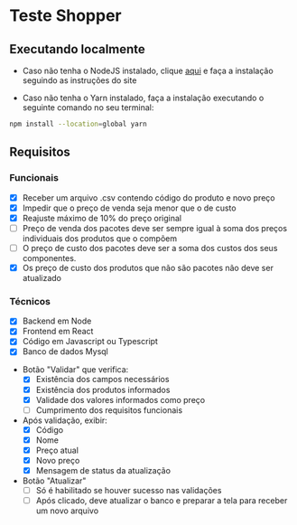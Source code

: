 # Teste Shopper

## Executando localmente

- Caso não tenha o NodeJS instalado, clique [aqui](https://nodejs.org/en/download) e faça a instalação seguindo as instruções do site

- Caso não tenha o Yarn instalado, faça a instalação executando o seguinte comando no seu terminal:
``` bash
npm install --location=global yarn
``` 

## Requisitos 

### Funcionais

  - [x] Receber um arquivo .csv contendo código do produto e novo preço
  - [x] Impedir que o preço de venda seja menor que o de custo
  - [x] Reajuste máximo de 10% do preço original
  - [ ] Preço de venda dos pacotes deve ser sempre igual à soma dos preços individuais dos produtos que o compõem
  - [ ] O preço de custo dos pacotes deve ser a soma dos custos dos seus componentes.
  - [x] Os preço de custo dos produtos que não são pacotes não deve ser atualizado

### Técnicos

  - [x] Backend em Node
  - [x] Frontend em React
  - [x] Código em Javascript ou Typescript
  - [x] Banco de dados Mysql
  - Botão "Validar" que verifica:
    - [x] Existência dos campos necessários
    - [x] Existência dos produtos informados
    - [x] Validade dos valores informados como preço
    - [ ] Cumprimento dos requisitos funcionais
  - Após validação, exibir:
    - [x] Código
    - [x] Nome
    - [x] Preço atual
    - [x] Novo preço
    - [x] Mensagem de status da atualização
  - Botão "Atualizar" 
    - [ ] Só é habilitado se houver sucesso nas validações
    - [ ] Após clicado, deve atualizar o banco e preparar a tela para receber um novo arquivo
